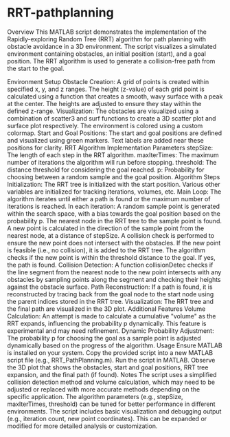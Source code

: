 # RRT-pathplanning
Overview
This MATLAB script demonstrates the implementation of the Rapidly-exploring Random Tree (RRT) algorithm for path planning with obstacle avoidance in a 3D environment. The script visualizes a simulated environment containing obstacles, an initial position (start), and a goal position. The RRT algorithm is used to generate a collision-free path from the start to the goal.

Environment Setup
Obstacle Creation:
A grid of points is created within specified x, y, and z ranges.
The height (z-value) of each grid point is calculated using a function that creates a smooth, wavy surface with a peak at the center.
The heights are adjusted to ensure they stay within the defined z-range.
Visualization:
The obstacles are visualized using a combination of scatter3 and surf functions to create a 3D scatter plot and surface plot respectively.
The environment is colored using a custom colormap.
Start and Goal Positions:
The start and goal positions are defined and visualized using green markers.
Text labels are added near these positions for clarity.
RRT Algorithm Implementation
Parameters
stepSize: The length of each step in the RRT algorithm.
maxIterTimes: The maximum number of iterations the algorithm will run before stopping.
threshold: The distance threshold for considering the goal reached.
p: Probability for choosing between a random sample and the goal position.
Algorithm Steps
Initialization:
The RRT tree is initialized with the start position.
Various other variables are initialized for tracking iterations, volumes, etc.
Main Loop:
The algorithm iterates until either a path is found or the maximum number of iterations is reached.
In each iteration:
A random sample point is generated within the search space, with a bias towards the goal position based on the probability p.
The nearest node in the RRT tree to the sample point is found.
A new point is calculated in the direction of the sample point from the nearest node, at a distance of stepSize.
A collision check is performed to ensure the new point does not intersect with the obstacles.
If the new point is feasible (i.e., no collision), it is added to the RRT tree.
The algorithm checks if the new point is within the threshold distance to the goal. If yes, the path is found.
Collision Detection:
A function collisionDetec checks if the line segment from the nearest node to the new point intersects with any obstacles by sampling points along the segment and checking their heights against the obstacle surface.
Path Reconstruction:
If a path is found, it is reconstructed by tracing back from the goal node to the start node using the parent indices stored in the RRT tree.
Visualization:
The RRT tree and the final path are visualized in the 3D plot.
Additional Features
Volume Calculation:
An attempt is made to calculate a cumulative "volume" as the RRT expands, influencing the probability p dynamically. This feature is experimental and may need refinement.
Dynamic Probability Adjustment:
The probability p for choosing the goal as a sample point is adjusted dynamically based on the progress of the algorithm.
Usage
Ensure MATLAB is installed on your system.
Copy the provided script into a new MATLAB script file (e.g., RRT_PathPlanning.m).
Run the script in MATLAB.
Observe the 3D plot that shows the obstacles, start and goal positions, RRT tree expansion, and the final path (if found).
Notes
The script uses a simplified collision detection method and volume calculation, which may need to be adjusted or replaced with more accurate methods depending on the specific application.
The algorithm parameters (e.g., stepSize, maxIterTimes, threshold) can be tuned for better performance in different environments.
The script includes basic visualization and debugging output (e.g., iteration count, new point coordinates). This can be expanded or modified for more detailed analysis or customization.
